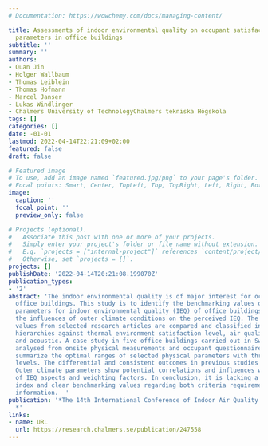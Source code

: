 ```yaml
---
# Documentation: https://wowchemy.com/docs/managing-content/

title: Assessments of indoor environmental quality on occupant satisfaction and physical
  parameters in office buildings
subtitle: ''
summary: ''
authors:
- Quan Jin
- Holger Wallbaum
- Thomas Leiblein
- Thomas Hofmann
- Marcel Janser
- Lukas Windlinger
- Chalmers University of TechnologyChalmers tekniska Högskola
tags: []
categories: []
date: -01-01
lastmod: 2022-04-14T22:21:09+02:00
featured: false
draft: false

# Featured image
# To use, add an image named `featured.jpg/png` to your page's folder.
# Focal points: Smart, Center, TopLeft, Top, TopRight, Left, Right, BottomLeft, Bottom, BottomRight.
image:
  caption: ''
  focal_point: ''
  preview_only: false

# Projects (optional).
#   Associate this post with one or more of your projects.
#   Simply enter your project's folder or file name without extension.
#   E.g. `projects = ["internal-project"]` references `content/project/deep-learning/index.md`.
#   Otherwise, set `projects = []`.
projects: []
publishDate: '2022-04-14T20:21:08.199070Z'
publication_types:
- '2'
abstract: 'The indoor environmental quality is of major interest for occupants in
  office buildings. This study is to identify the benchmarking values of physical
  parameters for indoor environmental quality (IEQ) of office buildings and explore
  the influences of outer climate conditions on the perceived IEQ. The recommended
  values from selected research articles are compared and classified in different
  hierarchies against thermal environment satisfaction level, air quality, illuminance
  and acoustic. A case study in five office buildings carried out in Switzerland is
  analysed from onsite physical measurements and occupant questionnaires. The results
  summarize the optimal ranges of selected physical parameters with three IEQ comfort
  levels. The differential and consistent outcomes in previous studies are verified.
  Outer climate parameters show potential correlations and influences with the satisfaction
  of IEQ aspects and weighting factors. In conclusion, it is lacking a standardized
  index and clear benchmarking values regarding both criteria requirements and local
  information.  '
publication: '*The 14th International Conference of Indoor Air Quality and Climate
  *'
links:
- name: URL
  url: https://research.chalmers.se/publication/247558
---
```

